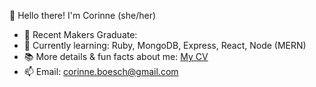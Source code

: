 
👋 Hello there! I'm Corinne (she/her)
- 🚀 Recent Makers Graduate:
- 🌱 Currently learning: Ruby, MongoDB, Express, React, Node (MERN)
- 📚 More details & fun facts about me: [My CV](https://github.com/CorinneBosch/CV)
- 📫 Email: corinne.boesch@gmail.com

<!-- 👩🏻‍💻 -->
